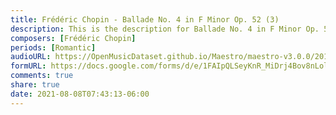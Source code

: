 ```yaml
---
title: Frédéric Chopin - Ballade No. 4 in F Minor Op. 52 (3)
description: This is the description for Ballade No. 4 in F Minor Op. 52 by Frédéric Chopin
composers: [Frédéric Chopin]
periods: [Romantic]
audioURL: https://OpenMusicDataset.github.io/Maestro/maestro-v3.0.0/2014/MIDI-UNPROCESSED_01-03_R1_2014_MID--AUDIO_03_R1_2014_wav--5.midi
formURL: https://docs.google.com/forms/d/e/1FAIpQLSeyKnR_MiDrj4Bov8nLoloaoABysELhVmpD0R6JzKBGlckxPQ/viewform
comments: true
share: true
date: 2021-08-08T07:43:13-06:00
---
```

